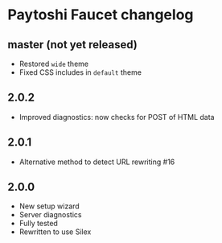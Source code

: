# Paytoshi Faucet changelog

## master (not yet released)
* Restored `wide` theme
* Fixed CSS includes in `default` theme

## 2.0.2
* Improved diagnostics: now checks for POST of HTML data

## 2.0.1
* Alternative method to detect URL rewriting #16

## 2.0.0
* New setup wizard
* Server diagnostics
* Fully tested
* Rewritten to use Silex
